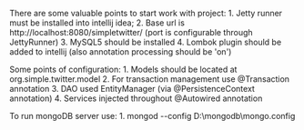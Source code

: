 There are some valuable points to start work with project:
    1. Jetty runner must be installed into intellij idea;
    2. Base url is http://localhost:8080/simpletwitter/ (port is configurable through JettyRunner)
    3. MySQL5 should be installed
    4. Lombok plugin should be added to intellij (also annotation processing should be 'on')

Some points of configuration:
    1. Models should be located at org.simple.twitter.model
    2. For transaction management use @Transaction annotation
    3. DAO used EntityManager (via @PersistenceContext annotation)
    4. Services injected throughout @Autowired annotation

To run mongoDB server use:
    1. mongod --config D:\\mongodb\\mongo.config